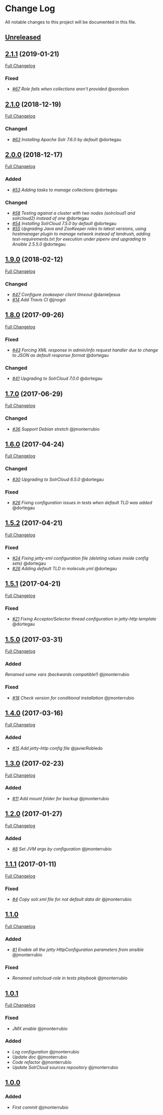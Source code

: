 # Change Log
All notable changes to this project will be documented in this file.

## [Unreleased](https://github.com/idealista/solrcloud-role/tree/develop)


## [2.1.1](https://github.com/idealista/solrcloud-role/tree/2.1.0) (2019-01-21)
[Full Changelog](https://github.com/idealista/solrcloud-role/compare/2.1.0...2.1.1)
### Fixed
- *[#67](https://github.com/idealista/solrcloud-role/issues/67) Role fails when collections aren't provided* @sorobon

## [2.1.0](https://github.com/idealista/solrcloud-role/tree/2.1.0) (2018-12-19)
[Full Changelog](https://github.com/idealista/solrcloud-role/compare/2.0.0...2.1.0)
### Changed
- *[#63](https://github.com/idealista/solrcloud-role/issues/63) Installing Apache Solr 7.6.0 by default* @dortegau

## [2.0.0](https://github.com/idealista/solrcloud-role/tree/2.0.0) (2018-12-17)
[Full Changelog](https://github.com/idealista/solrcloud-role/compare/1.9.0...2.0.0)
### Added
- *[#53](https://github.com/idealista/solrcloud-role/issues/53) Adding tasks to manage collections* @dortegau

### Changed
- *[#58](https://github.com/idealista/solrcloud-role/issues/58) Testing against a cluster with two nodes (solrcloud1 and solrcloud2) instead of one* @dortegau
- *[#54](https://github.com/idealista/solrcloud-role/issues/54) Installing SolrCloud 7.5.0 by default* @dortegau
- *[#55](https://github.com/idealista/solrcloud-role/issues/55) Upgrading Java and ZooKeeper roles to latest versions, using hostmanager plugin to manage network instead of landrush, adding test-requirements.txt for execution under pipenv and upgrading to Ansible 2.5.5.0* @dortegau

## [1.9.0](https://github.com/idealista/solrcloud-role/tree/1.9.0) (2018-02-12)
[Full Changelog](https://github.com/idealista/solrcloud-role/compare/1.8.0...1.9.0)
### Changed
- *[#47](https://github.com/idealista/solrcloud-role/issues/47) Configure zookeeper client timeout* @danieljesus
- *[#14](https://github.com/idealista/solrcloud-role/issues/14) Add Travis CI* @jnogol

## [1.8.0](https://github.com/idealista/solrcloud-role/tree/1.8.0) (2017-09-26)
[Full Changelog](https://github.com/idealista/solrcloud-role/compare/1.7.0...1.8.0)

### Fixed
- *[#43](https://github.com/idealista/solrcloud-role/issues/43) Forcing XML response in admin/info request handler due to change to JSON as default response format* @dortegau

### Changed
- *[#41](https://github.com/idealista/solrcloud-role/issues/41) Upgrading to SolrCloud 7.0.0* @dortegau

## [1.7.0](https://github.com/idealista/solrcloud-role/tree/1.7.0) (2017-06-29)
[Full Changelog](https://github.com/idealista/solrcloud-role/compare/1.6.0...1.7.0)

### Changed
- *[#36](https://github.com/idealista/solrcloud-role/issues/36) Support Debian stretch* @jmonterrubio


## [1.6.0](https://github.com/idealista/solrcloud-role/tree/1.6.0) (2017-04-24)
[Full Changelog](https://github.com/idealista/solrcloud-role/compare/1.5.2...1.6.0)

### Changed
- *[#30](https://github.com/idealista/solrcloud-role/issues/30) Upgrading to SolrCloud 6.5.0* @dortegau

### Fixed
- *[#26](https://github.com/idealista/solrcloud-role/issues/26) Fixing configuration issues in tests when default TLD was added* @dortegau


## [1.5.2](https://github.com/idealista/solrcloud-role/tree/1.5.2) (2017-04-21)
[Full Changelog](https://github.com/idealista/solrcloud-role/compare/1.5.1...1.5.2)

### Fixed
- *[#24](https://github.com/idealista/solrcloud-role/issues/24) Fixing jetty-xml configuration file (deleting values inside config sets)* @dortegau
- *[#26](https://github.com/idealista/solrcloud-role/issues/26) Adding default TLD in molecule.yml* @dortegau

## [1.5.1](https://github.com/idealista/solrcloud-role/tree/1.5.1) (2017-04-21)
[Full Changelog](https://github.com/idealista/solrcloud-role/compare/1.5.0...1.5.1)

### Fixed
- *[#21](https://github.com/idealista/solrcloud-role/issues/21) Fixing Acceptor/Selector thread configuration in jetty-http template* @dortegau

## [1.5.0](https://github.com/idealista/solrcloud-role/tree/1.5.0) (2017-03-31)
[Full Changelog](https://github.com/idealista/solrcloud-role/compare/1.4.0...1.5.0)

### Added
*Renamed some vars (backwards compatible!)* @jmonterrubio

### Fixed
- *[#18](https://github.com/idealista/solrcloud-role/issues/18) Check version for conditional installation* @jmonterrubio

## [1.4.0](https://github.com/idealista/solrcloud-role/tree/1.4.0) (2017-03-16)
[Full Changelog](https://github.com/idealista/solrcloud-role/compare/1.3.0...1.4.0)

### Added
- *[#15](https://github.com/idealista/solrcloud-role/issues/15) Add jetty-http config file* @javierRobledo

## [1.3.0](https://github.com/idealista/solrcloud-role/tree/1.3.0) (2017-02-23)
[Full Changelog](https://github.com/idealista/solrcloud-role/compare/1.2.0...1.3.0)

### Added
- *[#11](https://github.com/idealista/solrcloud-role/issues/11) Add mount folder for backup* @jmonterrubio

## [1.2.0](https://github.com/idealista/solrcloud-role/tree/1.2.0) (2017-01-27)
[Full Changelog](https://github.com/idealista/solrcloud-role/compare/1.1.1...1.2.0)

### Added
- *[#8](https://github.com/idealista/solrcloud-role/issues/8) Set JVM args by configuration* @jmonterrubio

## [1.1.1](https://github.com/idealista/solrcloud-role/tree/1.1.1) (2017-01-11)
[Full Changelog](https://github.com/idealista/solrcloud-role/compare/1.1.0...1.1.1)

### Fixed
- *[#4](https://github.com/idealista/solrcloud-role/issues/4) Copy solr.xml file for not default data dir* @jmonterrubio

## [1.1.0](https://github.com/idealista/solrcloud-role/tree/1.1.0)
[Full Changelog](https://github.com/idealista/solrcloud-role/compare/1.0.1...1.1.0)

### Added
- *[#1](https://github.com/idealista/solrcloud-role/issues/1) Enable all the jetty HttpConfiguration parameters from ansible* @jmonterrubio

### Fixed
- *Renamed solrcloud-role in tests playbook* @jmonterrubio

## [1.0.1](https://github.com/idealista/solrcloud-role/tree/1.0.1)
[Full Changelog](https://github.com/idealista/solrcloud-role/compare/1.0.0...1.0.1)

### Fixed
- *JMX enable* @jmonterrubio

### Added
- *Log configuration* @jmonterrubio
- *Update doc* @jmonterrubio
- *Code refactor* @jmonterrubio
- *Update SolrCloud sources repository* @jmonterrubio

## [1.0.0](https://github.com/idealista/solrcloud-role/tree/1.0.0)
### Added
- *First commit* @jmonterrubio
